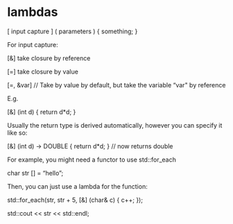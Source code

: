 # lambdas

[ input capture ] ( parameters ) { something; }

For input capture:

[&] take closure by reference

[=] take closure by value

[=, &var] // Take by value by default, but take the variable “var" by
reference

E.g.

[&] (int d) { return d*d; }

Usually the return type is derived automatically, however you can
specify it like so:

[&] (int d) -> DOUBLE { return d*d; } // now returns double

For example, you might need a functor to use std::for_each

char str [] = “hello”;

Then, you can just use a lambda for the function:

std::for_each(str, str + 5, [&] (char& c) { c++; });

std::cout << str << std::endl;


